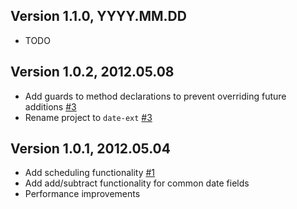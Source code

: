 ## Version 1.1.0, YYYY.MM.DD

* TODO

## Version 1.0.2, 2012.05.08

* Add guards to method declarations to prevent overriding future additions [#3](https://github.com/neocotic/date-ext/issues/3)
* Rename project to `date-ext` [#3](https://github.com/neocotic/date-ext/issues/3)

## Version 1.0.1, 2012.05.04

* Add scheduling functionality [#1](https://github.com/neocotic/date-ext/issues/1)
* Add add/subtract functionality for common date fields
* Performance improvements
